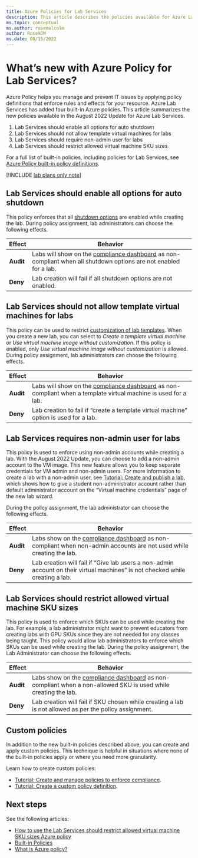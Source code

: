 ```yaml
---
title: Azure Policies for Lab Services
description: This article describes the policies available for Azure Lab Services. 
ms.topic: conceptual
ms.author: rosemalcolm
author: RoseHJM
ms.date: 08/15/2022
---
```


# What’s new with Azure Policy for Lab Services?

Azure Policy helps you manage and prevent IT issues by applying policy definitions that enforce rules and effects for your resource. Azure Lab Services has added four built-in Azure policies. This article summarizes the new policies available in the August 2022 Update for Azure Lab Services. 

1. Lab Services should enable all options for auto shutdown 
1. Lab Services should not allow template virtual machines for labs 
1. Lab Services should require non-admin user for labs 
1. Lab Services should restrict allowed virtual machine SKU sizes 

For a full list of built-in policies, including policies for Lab Services, see [Azure Policy built-in policy definitions](/azure/governance/policy/samples/built-in-policies#lab-services).



[!INCLUDE [lab plans only note](./includes/lab-services-new-update-focused-article.md)]

## Lab Services should enable all options for auto shutdown

This policy enforces that all [shutdown options](how-to-configure-auto-shutdown-lab-plans.md) are enabled while creating the lab. During policy assignment, lab administrators can choose the following effects.  

|**Effect**|**Behavior**|
|-----|-----|
|**Audit**|Labs will show on the [compliance dashboard](/azure/governance/policy/assign-policy-portal#identify-non-compliant-resources) as non-compliant when all shutdown options are not enabled for a lab.  |
|**Deny**|Lab creation will fail if all shutdown options are not enabled. |

## Lab Services should not allow template virtual machines for labs 

This policy can be used to restrict [customization of lab templates](tutorial-setup-lab.md). When you create a new lab, you can select to *Create a template virtual machine* or *Use virtual machine image without customization*. If this policy is enabled, only *Use virtual machine image without customization* is allowed. During policy assignment, lab administrators can choose the following effects.  

|**Effect**|**Behavior**|
|-----|-----|
|**Audit**|Labs will show on the [compliance dashboard](/azure/governance/policy/assign-policy-portal#identify-non-compliant-resources) as non-compliant when a template virtual machine is used for a lab.|
|**Deny**|Lab creation to fail if “create a template virtual machine” option is used for a lab.|

## Lab Services requires non-admin user for labs 

This policy is used to enforce using non-admin accounts while creating a lab. With the August 2022 Update, you can choose to add a non-admin account to the VM image.  This new feature allows you to keep separate credentials for VM admin and non-admin users. For more information to create a lab with a non-admin user, see [Tutorial: Create and publish a lab](tutorial-setup-lab.md#create-a-lab), which shows how to give a student non-administrator account rather than default administrator account on the “Virtual machine credentials” page of the new lab wizard.  

During the policy assignment, the lab administrator can choose the following effects. 

|**Effect**|**Behavior**|
|-----|-----|
|**Audit**|Labs show on the [compliance dashboard](/azure/governance/policy/assign-policy-portal#identify-non-compliant-resources) as non-compliant when non-admin accounts are not used while creating the lab.|
|**Deny**|Lab creation will fail if “Give lab users a non-admin account on their virtual machines” is not checked while creating a lab.|

## Lab Services should restrict allowed virtual machine SKU sizes
This policy is used to enforce which SKUs can be used while creating the lab. For example, a lab administrator might want to prevent educators from creating labs with GPU SKUs since they are not needed for any classes being taught. This policy would allow lab administrators to enforce which SKUs can be used while creating the lab. 
During the policy assignment, the Lab Administrator can choose the following effects.

|**Effect**|**Behavior**|
|-----|-----|
|**Audit**|Labs show on the [compliance dashboard](/azure/governance/policy/assign-policy-portal#identify-non-compliant-resources) as non-compliant when a non-allowed SKU is used while creating the lab.|
|**Deny**|Lab creation will fail if SKU chosen while creating a lab is not allowed as per the policy assignment.|

## Custom policies

In addition to the new built-in policies described above, you can create and apply custom policies. This technique is helpful in situations where none of the built-in policies apply or where you need more granularity. 

Learn how to create custom policies:
- [Tutorial: Create and manage policies to enforce compliance](../governance/policy/tutorials/create-and-manage.md).
- [Tutorial: Create a custom policy definition](../governance/policy/tutorials/create-custom-policy-definition.md).

## Next steps

See the following articles:
- [How to use the Lab Services should restrict allowed virtual machine SKU sizes Azure policy](how-to-use-restrict-allowed-virtual-machine-sku-sizes-policy.md)
- [Built-in Policies](/azure/governance/policy/samples/built-in-policies#lab-services)
- [What is Azure policy?](/azure/governance/policy/overview)
